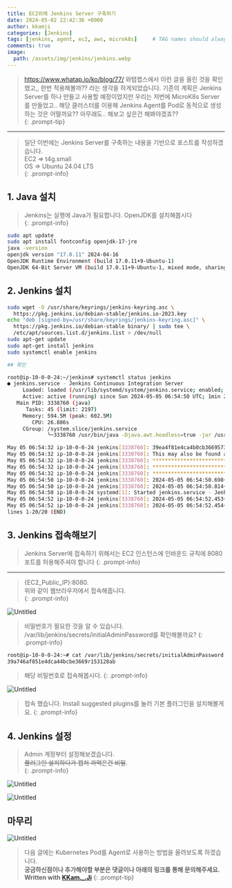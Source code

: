 ```yaml
---
title: EC2위에 Jenkins Server 구축하기
date: 2024-05-02 22:42:36 +0900
author: kkamji
categories: [Jenkins]
tags: [jenkins, agent, ec2, aws, microk8s]     # TAG names should always be lowercase
comments: true
image:
  path: /assets/img/jenkins/jenkins.webp
---
```


> <https://www.whatap.io/ko/blog/77/> 와탭랩스에서 이런 글을 올린 것을 확인했고,, 한번 적용해볼까?? 라는 생각을 하게되었습니다. 기존의 계획은 Jenkins Server를 하나 만들고 사용할 예정이었지만 우리는 저번에 MicroK8s Server를 만들었고.. 해당 클러스터를 이용해 Jenkins Agent를 Pod로 동적으로 생성하는 것은 어떨까요?? 아무래도.. 해보고 싶은건 해봐야겠죠??  
{: .prompt-tip}

---

> 일단 이번에는 Jenkins Server를 구축하는 내용을 기반으로 포스트를 작성하겠습니다.  
> EC2 ⇒ t4g.small  
> OS ⇒ Ubuntu 24.04 LTS  
{: .prompt-info}

## 1. Java 설치

> Jenkins는 실행에 Java가 필요합니다. OpenJDK를 설치해봅시다  
{: .prompt-info}

```bash
sudo apt update
sudo apt install fontconfig openjdk-17-jre
java -version
openjdk version "17.0.11" 2024-04-16
OpenJDK Runtime Environment (build 17.0.11+9-Ubuntu-1)
OpenJDK 64-Bit Server VM (build 17.0.11+9-Ubuntu-1, mixed mode, sharing)
```

## 2. Jenkins 설치

```bash
sudo wget -O /usr/share/keyrings/jenkins-keyring.asc \
  https://pkg.jenkins.io/debian-stable/jenkins.io-2023.key
echo "deb [signed-by=/usr/share/keyrings/jenkins-keyring.asc]" \
  https://pkg.jenkins.io/debian-stable binary/ | sudo tee \
  /etc/apt/sources.list.d/jenkins.list > /dev/null
sudo apt-get update
sudo apt-get install jenkins
sudo systemctl enable jenkins

## 확인

root@ip-10-0-0-24:~/jenkins# systemctl status jenkins
● jenkins.service - Jenkins Continuous Integration Server
     Loaded: loaded (/usr/lib/systemd/system/jenkins.service; enabled; preset: enabled)
     Active: active (running) since Sun 2024-05-05 06:54:50 UTC; 1min 27s ago
   Main PID: 3338760 (java)
      Tasks: 45 (limit: 2197)
     Memory: 594.5M (peak: 602.5M)
        CPU: 26.886s
     CGroup: /system.slice/jenkins.service
             └─3338760 /usr/bin/java -Djava.awt.headless=true -jar /usr/share/java/jenkins.war --webroot=/var/cache/j>

May 05 06:54:32 ip-10-0-0-24 jenkins[3338760]: 39ea4f81e4ca4b0cb3669573128b5aed
May 05 06:54:32 ip-10-0-0-24 jenkins[3338760]: This may also be found at: /var/lib/jenkins/secrets/initialAdminPassw>
May 05 06:54:32 ip-10-0-0-24 jenkins[3338760]: *************************************************************
May 05 06:54:32 ip-10-0-0-24 jenkins[3338760]: *************************************************************
May 05 06:54:32 ip-10-0-0-24 jenkins[3338760]: *************************************************************
May 05 06:54:50 ip-10-0-0-24 jenkins[3338760]: 2024-05-05 06:54:50.698+0000 [id=33]        INFO        jenkins.InitR>
May 05 06:54:50 ip-10-0-0-24 jenkins[3338760]: 2024-05-05 06:54:50.814+0000 [id=24]        INFO        hudson.lifecy>
May 05 06:54:50 ip-10-0-0-24 systemd[1]: Started jenkins.service - Jenkins Continuous Integration Server.
May 05 06:54:52 ip-10-0-0-24 jenkins[3338760]: 2024-05-05 06:54:52.453+0000 [id=49]        INFO        h.m.DownloadS>
May 05 06:54:52 ip-10-0-0-24 jenkins[3338760]: 2024-05-05 06:54:52.454+0000 [id=49]        INFO        hudson.util.R>
lines 1-20/20 (END)
```

## 3. Jenkins 접속해보기

> Jenkins Server에 접속하기 위해서는 EC2 인스턴스에 인바운드 규칙에 8080포트를 허용해주셔야 합니다
{: .prompt-info}
---
> {EC2_Public_IP}:8080.  
> 위와 같이 웹브라우저에서 접속해줍니다.  
{: .prompt-info}

![Untitled](https://github.com/kkamji98/kkamji98.github.io/assets/72260110/54600af8-b49f-4694-a9f0-6bc047ad7ce1)

> 비밀번호가 필요한 것을 알 수 있습니다. /var/lib/jenkins/secrets/initialAdminPassword를 확인해볼까요?
{: .prompt-info}

```bash
root@ip-10-0-0-24:~# cat /var/lib/jenkins/secrets/initialAdminPassword
39a746af851e4dca44bcbe3669r153128ab 
```

> 해당 비밀번호로 접속해봅시다.
{: .prompt-info}

![Untitled](https://github.com/kkamji98/kkamji98.github.io/assets/72260110/902c0205-5850-4ef8-91e9-5c991a426301)

> 접속 했습니다. Install suggested plugins를 눌러 기본 플러그인을 설치해볼게요.
{: .prompt-info}

## 4. Jenkins 설정

> Admin 계정부터 설정해보겠습니다.  
> ~~플러그인 설치하다가 캡쳐 까먹은건 비밀~~.  
{: .prompt-info}

![Untitled](https://github.com/kkamji98/kkamji98.github.io/assets/72260110/a081faf3-b58c-48db-9446-734d63903d0a)

![Untitled](https://github.com/kkamji98/kkamji98.github.io/assets/72260110/5de1886f-9751-43bd-9d83-b5dcd8505298)

## 마무리

![Untitled](https://github.com/kkamji98/kkamji98.github.io/assets/72260110/8392049c-02e8-4a77-baa0-98c404040780)

> 다음 글에는 Kubernetes Pod를 Agent로 사용하는 방법을 올려보도록 하겠습니다.  
> **궁금하신점이나 추가해야할 부분은 댓글이나 아래의 링크를 통해 문의해주세요.**  
> **Written with [KKam.\_\.Ji](https://www.instagram.com/kkam._.ji/)**
{: .prompt-tip}

